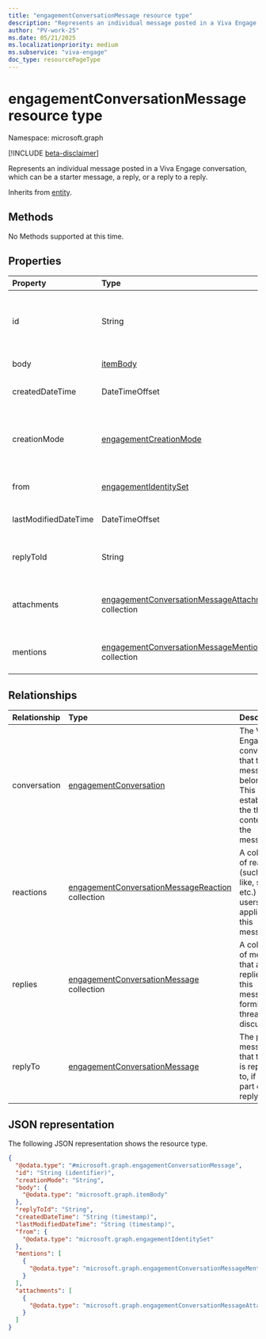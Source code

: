 ```yaml
---
title: "engagementConversationMessage resource type"
description: "Represents an individual message posted in a Viva Engage conversation"
author: "PV-work-25"
ms.date: 05/21/2025
ms.localizationpriority: medium
ms.subservice: "viva-engage"
doc_type: resourcePageType
---
```


# engagementConversationMessage resource type

Namespace: microsoft.graph

[!INCLUDE [beta-disclaimer](../../includes/beta-disclaimer.md)]

Represents an individual message posted in a Viva Engage conversation, which can be a starter message, a reply, or a reply to a reply.


Inherits from [entity](../resources/entity.md).


## Methods

No Methods supported at this time.

<!--|Method|Return type|Description|
|:---|:---|:---|
|[List](../api/onlinemeetingengagementconversation-list-starter.md)|[engagementConversationMessage](../resources/engagementconversationmessage.md) collection|Get a list of the engagementConversationMessage objects and their properties.|
|[Create](../api/onlinemeetingengagementconversation-post-starter.md)|[engagementConversationMessage](../resources/engagementconversationmessage.md)|Create a new engagementConversationMessage object.|
|[Get](../api/engagementconversationmessage-get.md)|[engagementConversationMessage](../resources/engagementconversationmessage.md)|Read the properties and relationships of an engagementConversationMessage object.|
|[Update](../api/engagementconversationmessage-update.md)|[engagementConversationMessage](../resources/engagementconversationmessage.md)|Update the properties of an engagementConversationMessage object.|
|[Delete](../api/onlinemeetingengagementconversation-delete-starter.md)|None|Delete an engagementConversationMessage object.|
|[List reactions](../api/engagementconversationmessage-list-reactions.md)|[engagementConversationMessageReaction](../resources/engagementconversationmessagereaction.md) collection|**TODO: Add a useful description.**|
|[Create engagementConversationMessageReaction](../api/engagementconversationmessage-post-reactions.md)|[engagementConversationMessageReaction](../resources/engagementconversationmessagereaction.md)|Create a new engagementConversationMessageReaction object.|
|[List replies](../api/engagementconversationmessage-list-replies.md)|[engagementConversationMessage](../resources/engagementconversationmessage.md) collection|**TODO: Add a useful description.**|
|[Create engagementConversationMessage](../api/engagementconversationmessage-post-replies.md)|[engagementConversationMessage](../resources/engagementconversationmessage.md)|Create a new engagementConversationMessage object.|
|[List engagementConversationMessage](../api/engagementconversationmessage-list-replyto.md)|[engagementConversationMessage](../resources/engagementconversationmessage.md) collection|**TODO: Add a useful description.**|
|[Add engagementConversationMessage](../api/engagementconversationmessage-post-replyto.md)|[engagementConversationMessage](../resources/engagementconversationmessage.md)|Add replyTo by posting to the replyTo collection.|
|[Remove engagementConversationMessage](../api/engagementconversationmessage-delete-replyto.md)|None|Remove an [engagementConversationMessage](../resources/engagementconversationmessage.md) object.|
-->

## Properties
|Property|Type|Description|
|:---|:---|:---|
|id|String|Unique ID of a Viva Engage conversation message. Inherited from [entity](../resources/entity.md). Inherits from [entity](../resources/entity.md)|
|body|[itemBody](../resources/itembody.md)|The main content of the message|
|createdDateTime|DateTimeOffset|Timestamp when the message was created.|
|creationMode|[engagementCreationMode](../resources/engagementCreationMode.md)|Indicates how the message was created. The possible values are: `none`, `migration`, `unknownFutureValue`.|
|from|[engagementIdentitySet](../resources/engagementidentityset.md)|Identity of the sender of the message.|
|lastModifiedDateTime|DateTimeOffset|Timestamp of the last modification to the message.|
|replyToId|String|ID of the parent message this one is a reply to, if applicable.|
|attachments|[engagementConversationMessageAttachment](../resources/engagementconversationmessageattachment.md) collection|Collection of attachments included in the message, such as files or images.|
|mentions|[engagementConversationMessageMention](../resources/engagementconversationmessagemention.md) collection|Collection of user identities mentioned in the message.|

## Relationships
|Relationship|Type|Description|
|:---|:---|:---|
|conversation|[engagementConversation](../resources/engagementconversation.md)|The Viva Engage conversation that this message belongs to. This establishes the thread context for the message.|
|reactions|[engagementConversationMessageReaction](../resources/engagementconversationmessagereaction.md) collection|A collection of reactions (such as like, smile, etc.) that users have applied to this message.|
|replies|[engagementConversationMessage](../resources/engagementconversationmessage.md) collection|A collection of messages that are replies to this message, forming a threaded discussion.|
|replyTo|[engagementConversationMessage](../resources/engagementconversationmessage.md)|The parent message that this one is replying to, if it is part of a reply chain.|

## JSON representation
The following JSON representation shows the resource type.
<!-- {
  "blockType": "resource",
  "keyProperty": "id",
  "@odata.type": "microsoft.graph.engagementConversationMessage",
  "baseType": "microsoft.graph.entity",
  "openType": false
}
-->

``` json
{
  "@odata.type": "#microsoft.graph.engagementConversationMessage",
  "id": "String (identifier)",
  "creationMode": "String",
  "body": {
    "@odata.type": "microsoft.graph.itemBody"
  },
  "replyToId": "String",
  "createdDateTime": "String (timestamp)",
  "lastModifiedDateTime": "String (timestamp)",
  "from": {
    "@odata.type": "microsoft.graph.engagementIdentitySet"
  },
  "mentions": [
    {
      "@odata.type": "microsoft.graph.engagementConversationMessageMention"
    }
  ],
  "attachments": [
    {
      "@odata.type": "microsoft.graph.engagementConversationMessageAttachment"
    }
  ]
}
```